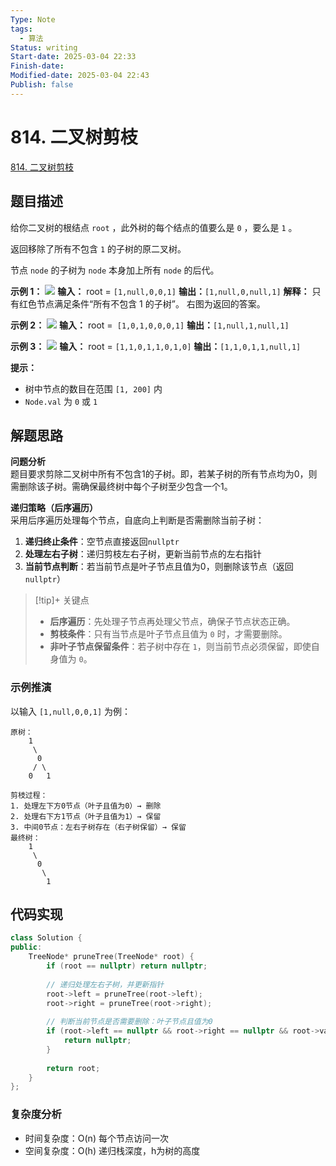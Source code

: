```yaml
---
Type: Note
tags:
  - 算法
Status: writing
Start-date: 2025-03-04 22:33
Finish-date: 
Modified-date: 2025-03-04 22:43
Publish: false
---
```



# 814. 二叉树剪枝
[814. 二叉树剪枝](https://leetcode.cn/problems/binary-tree-pruning/)

## 题目描述
给你二叉树的根结点 `root` ，此外树的每个结点的值要么是 `0` ，要么是 `1` 。

返回移除了所有不包含 `1` 的子树的原二叉树。

节点 `node` 的子树为 `node` 本身加上所有 `node` 的后代。

**示例 1：**
![](https://s3-lc-upload.s3.amazonaws.com/uploads/2018/04/06/1028_2.png)
**输入：** root = `[1,null,0,0,1]`
**输出：**`[1,null,0,null,1]`
**解释：**
只有红色节点满足条件“所有不包含 1 的子树”。 右图为返回的答案。

**示例 2：**
![](https://s3-lc-upload.s3.amazonaws.com/uploads/2018/04/06/1028_1.png)
**输入：** root =` [1,0,1,0,0,0,1]`
**输出：**`[1,null,1,null,1]`

**示例 3：**
![](https://s3-lc-upload.s3.amazonaws.com/uploads/2018/04/05/1028.png)
**输入：** root = `[1,1,0,1,1,0,1,0]`
**输出：**`[1,1,0,1,1,null,1]`

**提示：**
- 树中节点的数目在范围 `[1, 200]` 内
- `Node.val` 为 `0` 或 `1`

## 解题思路


**问题分析**  
题目要求剪除二叉树中所有不包含1的子树。即，若某子树的所有节点均为0，则需删除该子树。需确保最终树中每个子树至少包含一个1。

**递归策略（后序遍历）**  
采用后序遍历处理每个节点，自底向上判断是否需删除当前子树：

1. **递归终止条件**：空节点直接返回`nullptr`
2. **处理左右子树**：递归剪枝左右子树，更新当前节点的左右指针
3. **当前节点判断**：若当前节点是叶子节点且值为0，则删除该节点（返回`nullptr`）


> [!tip]+ 关键点
> - **后序遍历**：先处理子节点再处理父节点，确保子节点状态正确。
> - **剪枝条件**：只有当节点是叶子节点且值为 `0` 时，才需要删除。
> - **非叶子节点保留条件**：若子树中存在 `1`，则当前节点必须保留，即使自身值为 `0`。

### 示例推演
以输入 `[1,null,0,0,1]` 为例：
```
原树：
    1
     \
      0
     / \
    0   1

剪枝过程：
1. 处理左下方0节点（叶子且值为0）→ 删除
2. 处理右下方1节点（叶子且值为1）→ 保留
3. 中间0节点：左右子树存在（右子树保留）→ 保留
最终树：
    1
     \
      0
       \
        1
```

## 代码实现

```cpp
class Solution {
public:
    TreeNode* pruneTree(TreeNode* root) {
        if (root == nullptr) return nullptr;
        
        // 递归处理左右子树，并更新指针
        root->left = pruneTree(root->left);
        root->right = pruneTree(root->right);
        
        // 判断当前节点是否需要删除：叶子节点且值为0
        if (root->left == nullptr && root->right == nullptr && root->val == 0) {
            return nullptr;
        }
        
        return root;
    }
};
```

### 复杂度分析
- 时间复杂度：O(n) 每个节点访问一次
- 空间复杂度：O(h) 递归栈深度，h为树的高度






